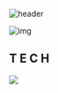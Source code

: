 ![header](https://capsule-render.vercel.app/api?type=waving&color=gradient&height=300&section=header&text=Welcome!&fontSize=70)

![img](https://user-images.githubusercontent.com/98371929/175846519-da3ef898-c5a3-4674-afae-c98fb8e715d2.gif)

## T E C H
<img src="https://img.shields.io/badge/JSON-#FF9E0F?style=for-the-badge&logo=JSON&logoColor=white">
